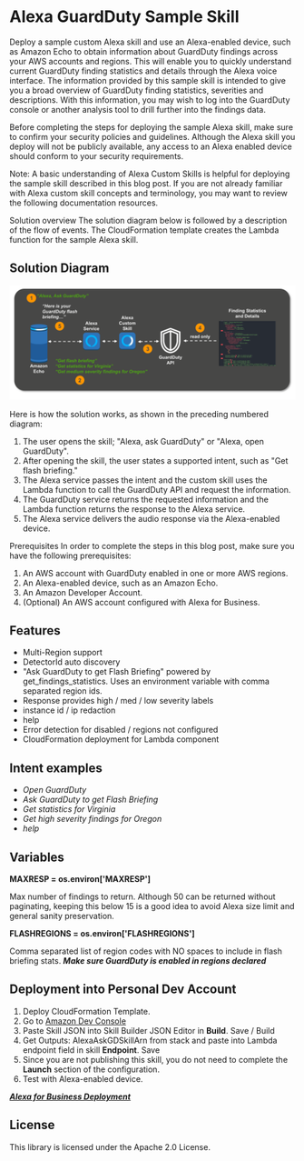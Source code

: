 
# Alexa GuardDuty Sample Skill

Deploy a sample custom Alexa skill and use an Alexa-enabled device, such as Amazon Echo to obtain information about GuardDuty findings across your AWS accounts and regions. This will enable you to quickly understand current GuardDuty finding statistics and details through the Alexa voice interface. The information provided by this sample skill is intended to give you a broad overview of GuardDuty finding statistics, severities and descriptions. With this information, you may wish to log into the GuardDuty console or another analysis tool to drill further into the findings data.

Before completing the steps for deploying the sample Alexa skill, make sure to confirm your security policies and guidelines. Although the Alexa skill you deploy will not be publicly available, any access to an Alexa enabled device should conform to your security requirements.

Note: A basic understanding of Alexa Custom Skills is helpful for deploying the sample skill described in this blog post. If you are not already familiar with Alexa custom skill concepts and terminology, you may want to review the following documentation resources.

Solution overview
The solution diagram below is followed by a description of the flow of events. The CloudFormation template creates the Lambda function for the sample Alexa skill.

## Solution Diagram
![architecture diagram](images/skill-diagram.png)

Here is how the solution works, as shown in the preceding numbered diagram:
1.	The user opens the skill; "Alexa, ask GuardDuty" or "Alexa, open GuardDuty".
2.	After opening the skill, the user states a supported intent, such as "Get flash briefing."
3.	The Alexa service passes the intent and the custom skill uses the Lambda function to call the GuardDuty API and request the information.
4.	The GuardDuty service returns the requested information and the Lambda function returns the response to the Alexa service.
5.	The Alexa service delivers the audio response via the Alexa-enabled device.

Prerequisites
In order to complete the steps in this blog post, make sure you have the following prerequisites:
1.	An AWS account with GuardDuty enabled in one or more AWS regions.
2.	An Alexa-enabled device, such as an Amazon Echo.
3.	An Amazon Developer Account.
4.	(Optional) An AWS account configured with Alexa for Business.

## Features
- Multi-Region support
- DetectorId auto discovery
- "Ask GuardDuty to get Flash Briefing" powered by get_findings_statistics. Uses an environment variable with comma separated region ids.
- Response provides high / med / low severity labels
- instance id / ip redaction
- help
- Error detection for disabled / regions not configured
- CloudFormation deployment for Lambda component

## Intent examples
- *Open GuardDuty*
- *Ask GuardDuty to get Flash Briefing*
- *Get statistics for Virginia*
- *Get high severity findings for Oregon*
- *help*

## Variables
**MAXRESP = os.environ['MAXRESP']**

Max number of findings to return. Although 50 can be returned without paginating,
keeping this below 15 is a good idea to avoid Alexa size limit and general sanity preservation.

**FLASHREGIONS = os.environ['FLASHREGIONS']**

Comma separated list of region codes with NO spaces to include in flash briefing stats.
***Make sure GuardDuty is enabled in regions declared***

## Deployment into Personal Dev Account

1. Deploy CloudFormation Template.
2. Go to [Amazon Dev Console](https://developer.amazon.com/alexa/console)
3. Paste Skill JSON into Skill Builder JSON Editor in **Build**. Save / Build
4. Get Outputs: AlexaAskGDSkillArn from stack and paste into Lambda endpoint field in skill **Endpoint**. Save
5. Since you are not publishing this skill, you do not need to complete the **Launch** section of the configuration.
6. Test with Alexa-enabled device.

***[Alexa for Business Deployment](https://aws.amazon.com/alexaforbusiness/getting-started/)***


## License

This library is licensed under the Apache 2.0 License.
